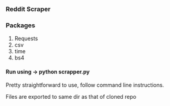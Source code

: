 ### Reddit Scraper 

### Packages 
1. Requests
2. csv
3. time
4. bs4

#### Run using -> python scrapper.py

Pretty straightforward to use, follow command line instructions.

Files are exported to same dir as that of cloned repo

